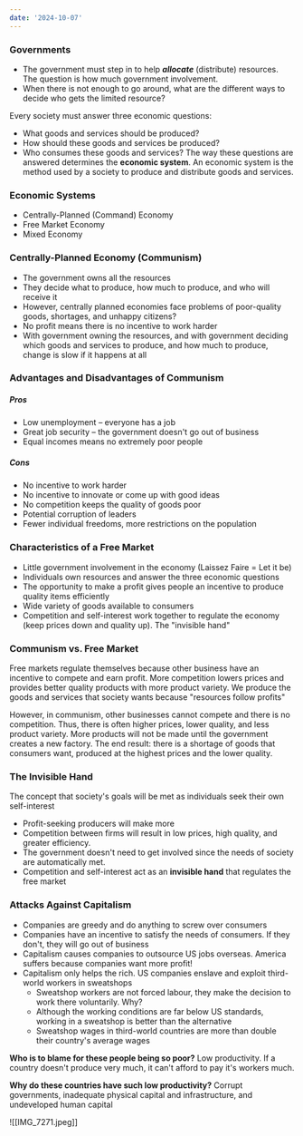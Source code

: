 ```yaml
---
date: '2024-10-07'
---
```


### Governments
- The government must step in to help ***allocate*** (distribute) resources. The question is how much government involvement.
- When there is not enough to go around, what are the different ways to decide who gets the limited resource?

Every society must answer three economic questions:
- What goods and services should be produced?
- How should these goods and services be produced?
- Who consumes these goods and services?
The way these questions are answered determines the **economic system**. An economic system is the method used by a society to produce and distribute goods and services.
### Economic Systems
- Centrally-Planned (Command) Economy
- Free Market Economy
- Mixed Economy
### Centrally-Planned Economy (Communism)
- The government owns all the resources
- They decide what to produce, how much to produce, and who will receive it
- However, centrally planned economies face problems of poor-quality goods, shortages, and unhappy citizens?
- No profit means there is no incentive to work harder
- With government owning the resources, and with government deciding which goods and services to produce, and how much to produce, change is slow if it happens at all

### Advantages and Disadvantages of Communism
##### Pros
- Low unemployment – everyone has a job
- Great job security – the government doesn't go out of business
- Equal incomes means no extremely poor people
##### Cons
- No incentive to work harder
- No incentive to innovate or come up with good ideas
- No competition keeps the quality of goods poor
- Potential corruption of leaders
- Fewer individual freedoms, more restrictions on the population

### Characteristics of a Free Market
- Little government involvement in the economy (Laissez Faire = Let it be)
- Individuals own resources and answer the three economic questions
- The opportunity to make a profit gives people an incentive to produce quality items efficiently
- Wide variety of goods available to consumers
- Competition and self-interest work together to regulate the economy (keep prices down and quality up). The "invisible hand"

### Communism vs. Free Market
Free markets regulate themselves because other business have an incentive to compete and earn profit. More competition lowers prices and provides better quality products with more product variety. We produce the goods and services that society wants because "resources follow profits"

However, in communism, other businesses cannot compete and there is no competition. Thus, there is often higher prices, lower quality, and less product variety. More products will not be made until the government creates a new factory. The end result: there is a shortage of goods that consumers want, produced at the highest prices and the lower quality.

### The Invisible Hand
The concept that society's goals will be met as individuals seek their own self-interest
- Profit-seeking producers will make more
- Competition between firms will result in low prices, high quality, and greater efficiency.
- The government doesn't need to get involved since the needs of society are automatically met.
- Competition and self-interest act as an **invisible hand** that regulates the free market

### Attacks Against Capitalism
- Companies are greedy and do anything to screw over consumers
- Companies have an incentive to satisfy the needs of consumers. If they don't, they will go out of business
- Capitalism causes companies to outsource US jobs overseas. America suffers because companies want more profit!
- Capitalism only helps the rich. US companies enslave and exploit third-world workers in sweatshops
	- Sweatshop workers are not forced labour, they make the decision to work there voluntarily. Why?
	- Although the working conditions are far below US standards, working in a sweatshop is better than the alternative
	- Sweatshop wages in third-world countries are more than double their country's average wages

**Who is to blame for these people being so poor?** Low productivity. If a country doesn't produce very much, it can't afford to pay it's workers much.

**Why do these countries have such low productivity?** Corrupt governments, inadequate physical capital and infrastructure, and undeveloped human capital

![[IMG_7271.jpeg]]



